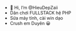 - 👋 Hi, I’m @HieuDepZaii
- Dân chơi FULLSTACK hệ PHP
- Sửa máy tính, cài win dạo
- Crush em Duyên 😀
<!---
HieuDepZaii/HieuDepZaii is a ✨ special ✨ repository because its `README.md` (this file) appears on your GitHub profile.
You can click the Preview link to take a look at your changes.
--->
